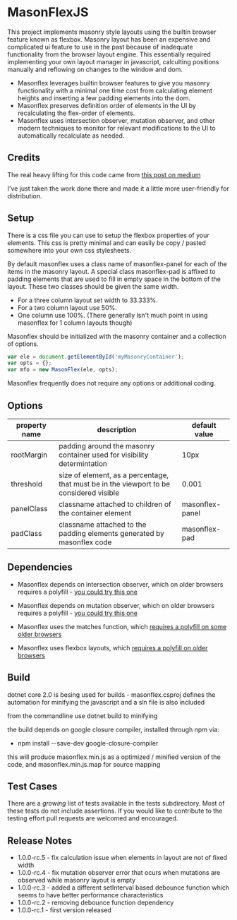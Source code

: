 # MasonFlexJS

This project implements masonry style layouts using the builtin browser feature known as flexbox. Masonry layout has been an expensive and complicated ui feature to use in the past because of inadequate functionality from the browser layout engine. This essentially required implementing your own layout manager in javascript, calculting positions manually and reflowing on changes to the window and dom. 

* Masonflex leverages builtin browser features to give you masonry functionality with a minimal one time cost from calculating element heights and inserting a few padding elements into the dom. 
* Masonflex preserves definition order of elements in the UI by recalculating the flex-order of elements.
* Masonflex uses intersection observer, mutation observer, and other modern techniques to monitor for relevant modifications to the UI to automatically recalculate as needed.

## Credits

The real heavy lifting for this code came from [this post on medium](https://medium.com/@_jh3y/how-to-the-masonry-layout-56f0fe0b19df)

I've just taken the work done there and made it a little more user-friendly for distribution.

## Setup

There is a css file you can use to setup the flexbox properties of your elements. This css is pretty minimal and can easily be copy / pasted somewhere into your own css stylesheets.

By default masonflex uses a class name of masonflex-panel for each of the items in the masonry layout. A special class masonflex-pad is affixed to padding elements that are used to fill in empty space in the bottom of the layout. These two classes should be given the same width.

  * For a three column layout set width to 33.333%. 
  * For a two column layout use 50%. 
  * One column use 100%. (There generally isn't much point in using masonflex for 1 column layouts though)

Masonflex should be initialized with the masonry container and a collection of options.

```javascript
var ele = document.getElementById('myMasonryContainer');
var opts = {};
var mfo = new MasonFlex(ele, opts);
```

Masonflex frequently does not require any options or additional coding.

## Options

| property name | description | default value |
|---------------|-------------|---------------|
| rootMargin | padding around the masonry container used for visibility determintation | 10px |
| threshold | size of element, as a percentage, that must be in the viewport to be considered visible | 0.001 |
| panelClass | classname attached to children of the container element | masonflex-panel |
| padClass | classname attached to the padding elements generated by masonflex code | masonflex-pad |

## Dependencies

 * Masonflex depends on intersection observer, which on older browsers requires a polyfill - [you could try this one](https://github.com/w3c/IntersectionObserver/tree/master/polyfill)

 * Masonflex depends on mutation observer, which on older browsers requires a polyfill - [you could try this one](https://github.com/megawac/MutationObserver.js)

 * Masonflex uses the matches function, which [requires a polyfill on some older browsers](https://developer.mozilla.org/en-US/docs/Web/API/Element/matches#Polyfill)

 * Masonflex uses flexbox layouts, which [requires a polyfill on older browsers](https://github.com/jonathantneal/flexibility)

## Build

dotnet core 2.0 is besing used for builds - masonflex.csproj defines the automation for minifying the javascript and a sln file is also included

from the commandline use dotnet build to minifying

the build depends on google closure compiler, installed through npm via:

 * npm install --save-dev google-closure-compiler

this will produce masonflex.min.js as a optimized / minified version of the code, and masonflex.min.js.map for source mapping

## Test Cases

There are a *growing* list of tests available in the tests subdirectory. Most of these tests do not include assertions. If you would like to contribute to the testing effort pull requests are welcomed and encouraged.

## Release Notes

* 1.0.0-rc.5 - fix calculation issue when elements in layout are not of fixed width
* 1.0.0-rc.4 - fix mutation observer error that ocurs when mutations are observed while masonry layout is empty
* 1.0.0-rc.3 - added a different setInterval based debounce function which seems to have better performance characteristics
* 1.0.0-rc.2 - removing debounce function dependency
* 1.0.0-rc.1 - first version released
